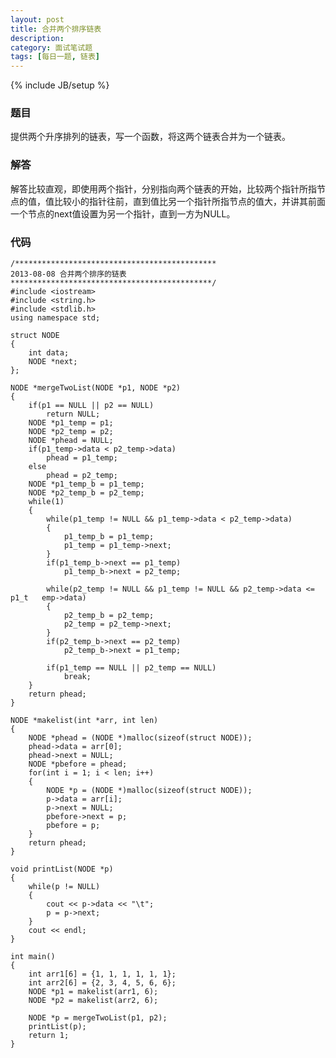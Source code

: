 ```yaml
---
layout: post
title: 合并两个排序链表
description:
category: 面试笔试题
tags: [每日一题, 链表]
---
```

{% include JB/setup %}

### 题目
提供两个升序排列的链表，写一个函数，将这两个链表合并为一个链表。

### 解答
解答比较直观，即使用两个指针，分别指向两个链表的开始，比较两个指针所指节点的值，值比较小的指针往前，直到值比另一个指针所指节点的值大，并讲其前面一个节点的next值设置为另一个指针，直到一方为NULL。

### 代码
  	/*********************************************
	2013-08-08 合并两个排序的链表
	*********************************************/
	#include <iostream>
	#include <string.h>
	#include <stdlib.h>
	using namespace std;

	struct NODE
	{
		int data;
		NODE *next;
	};

	NODE *mergeTwoList(NODE *p1, NODE *p2)
	{
		if(p1 == NULL || p2 == NULL)
			return NULL;
		NODE *p1_temp = p1;
		NODE *p2_temp = p2;
		NODE *phead = NULL;
		if(p1_temp->data < p2_temp->data)
			phead = p1_temp;
		else
			phead = p2_temp;
		NODE *p1_temp_b = p1_temp;
		NODE *p2_temp_b = p2_temp;
		while(1)
		{
			while(p1_temp != NULL && p1_temp->data < p2_temp->data)
			{
				p1_temp_b = p1_temp;
				p1_temp = p1_temp->next;
			}
			if(p1_temp_b->next == p1_temp)
				p1_temp_b->next = p2_temp;
			
			while(p2_temp != NULL && p1_temp != NULL && p2_temp->data <= p1_t	emp->data)
			{
				p2_temp_b = p2_temp;
				p2_temp = p2_temp->next;
			}
			if(p2_temp_b->next == p2_temp)
				p2_temp_b->next = p1_temp;
	
			if(p1_temp == NULL || p2_temp == NULL)
				break;
		}
		return phead;
	}

	NODE *makelist(int *arr, int len)
	{
		NODE *phead = (NODE *)malloc(sizeof(struct NODE));
		phead->data = arr[0];
		phead->next = NULL;
		NODE *pbefore = phead;
		for(int i = 1; i < len; i++)
		{
			NODE *p = (NODE *)malloc(sizeof(struct NODE));
			p->data = arr[i];
			p->next = NULL;
			pbefore->next = p;
			pbefore = p;
		}
		return phead;
	}

	void printList(NODE *p)
	{
		while(p != NULL)
		{
			cout << p->data << "\t";
			p = p->next;
		}
		cout << endl;
	}	
	
	int main()
	{
		int arr1[6] = {1, 1, 1, 1, 1, 1};
		int arr2[6] = {2, 3, 4, 5, 6, 6};
		NODE *p1 = makelist(arr1, 6);
		NODE *p2 = makelist(arr2, 6);
	
		NODE *p = mergeTwoList(p1, p2);
		printList(p);
		return 1;
	}
